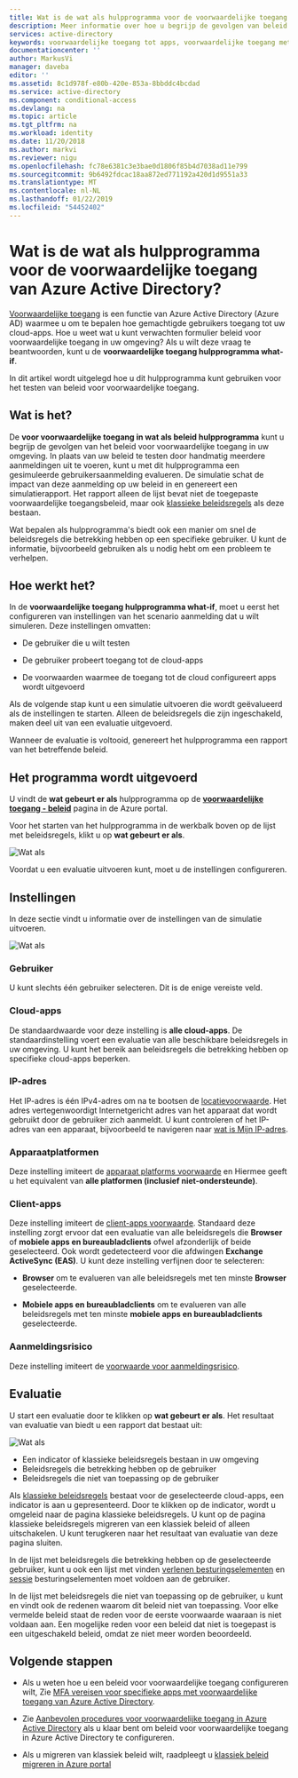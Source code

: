 ```yaml
---
title: Wat is de wat als hulpprogramma voor de voorwaardelijke toegang van Azure Active Directory?
description: Meer informatie over hoe u begrijp de gevolgen van beleid voor voorwaardelijke toegang in uw omgeving.
services: active-directory
keywords: voorwaardelijke toegang tot apps, voorwaardelijke toegang met Azure AD, beveiligde toegang tot bedrijfsresources, beleid voor voorwaardelijke toegang
documentationcenter: ''
author: MarkusVi
manager: daveba
editor: ''
ms.assetid: 8c1d978f-e80b-420e-853a-8bbddc4bcdad
ms.service: active-directory
ms.component: conditional-access
ms.devlang: na
ms.topic: article
ms.tgt_pltfrm: na
ms.workload: identity
ms.date: 11/20/2018
ms.author: markvi
ms.reviewer: nigu
ms.openlocfilehash: fc78e6381c3e3bae0d1806f85b4d7038ad11e799
ms.sourcegitcommit: 9b6492fdcac18aa872ed771192a420d1d9551a33
ms.translationtype: MT
ms.contentlocale: nl-NL
ms.lasthandoff: 01/22/2019
ms.locfileid: "54452402"
---
```

# <a name="what-is-the-what-if-tool-in-azure-active-directory-conditional-access"></a>Wat is de wat als hulpprogramma voor de voorwaardelijke toegang van Azure Active Directory?

[Voorwaardelijke toegang](../active-directory-conditional-access-azure-portal.md) is een functie van Azure Active Directory (Azure AD) waarmee u om te bepalen hoe gemachtigde gebruikers toegang tot uw cloud-apps. Hoe u weet wat u kunt verwachten formulier beleid voor voorwaardelijke toegang in uw omgeving? Als u wilt deze vraag te beantwoorden, kunt u de **voorwaardelijke toegang hulpprogramma what-if**.

In dit artikel wordt uitgelegd hoe u dit hulpprogramma kunt gebruiken voor het testen van beleid voor voorwaardelijke toegang.

## <a name="what-it-is"></a>Wat is het?

De **voor voorwaardelijke toegang in wat als beleid hulpprogramma** kunt u begrijp de gevolgen van het beleid voor voorwaardelijke toegang in uw omgeving. In plaats van uw beleid te testen door handmatig meerdere aanmeldingen uit te voeren, kunt u met dit hulpprogramma een gesimuleerde gebruikersaanmelding evalueren. De simulatie schat de impact van deze aanmelding op uw beleid in en genereert een simulatierapport. Het rapport alleen de lijst bevat niet de toegepaste voorwaardelijke toegangsbeleid, maar ook [klassieke beleidsregels](policy-migration.md#classic-policies) als deze bestaan.    

Wat bepalen als hulpprogramma's biedt ook een manier om snel de beleidsregels die betrekking hebben op een specifieke gebruiker. U kunt de informatie, bijvoorbeeld gebruiken als u nodig hebt om een probleem te verhelpen.  

## <a name="how-it-works"></a>Hoe werkt het?

In de **voorwaardelijke toegang hulpprogramma what-if**, moet u eerst het configureren van instellingen van het scenario aanmelding dat u wilt simuleren. Deze instellingen omvatten:

- De gebruiker die u wilt testen 

- De gebruiker probeert toegang tot de cloud-apps

- De voorwaarden waarmee de toegang tot de cloud configureert apps wordt uitgevoerd
     
Als de volgende stap kunt u een simulatie uitvoeren die wordt geëvalueerd als de instellingen te starten. Alleen de beleidsregels die zijn ingeschakeld, maken deel uit van een evaluatie uitgevoerd.


Wanneer de evaluatie is voltooid, genereert het hulpprogramma een rapport van het betreffende beleid.



## <a name="running-the-tool"></a>Het programma wordt uitgevoerd

U vindt de **wat gebeurt er als** hulpprogramma op de **[voorwaardelijke toegang - beleid](https://portal.azure.com/#blade/Microsoft_AAD_IAM/ConditionalAccessBlade/Policies)** pagina in de Azure portal.

Voor het starten van het hulpprogramma in de werkbalk boven op de lijst met beleidsregels, klikt u op **wat gebeurt er als**.

![Wat als](./media/what-if-tool/01.png)

Voordat u een evaluatie uitvoeren kunt, moet u de instellingen configureren.

## <a name="settings"></a>Instellingen

In deze sectie vindt u informatie over de instellingen van de simulatie uitvoeren.

![Wat als](./media/what-if-tool/02.png)


### <a name="user"></a>Gebruiker

U kunt slechts één gebruiker selecteren. Dit is de enige vereiste veld.

### <a name="cloud-apps"></a>Cloud-apps

De standaardwaarde voor deze instelling is **alle cloud-apps**. De standaardinstelling voert een evaluatie van alle beschikbare beleidsregels in uw omgeving. U kunt het bereik aan beleidsregels die betrekking hebben op specifieke cloud-apps beperken.


### <a name="ip-address"></a>IP-adres

Het IP-adres is één IPv4-adres om na te bootsen de [locatievoorwaarde](location-condition.md). Het adres vertegenwoordigt Internetgericht adres van het apparaat dat wordt gebruikt door de gebruiker zich aanmeldt. U kunt controleren of het IP-adres van een apparaat, bijvoorbeeld te navigeren naar [wat is Mijn IP-adres](https://whatismyipaddress.com).    

### <a name="device-platforms"></a>Apparaatplatformen

Deze instelling imiteert de [apparaat platforms voorwaarde](conditions.md#device-platforms) en Hiermee geeft u het equivalent van **alle platformen (inclusief niet-ondersteunde)**. 
### <a name="client-apps"></a>Client-apps

Deze instelling imiteert de [client-apps voorwaarde](conditions.md#client-apps).
Standaard deze instelling zorgt ervoor dat een evaluatie van alle beleidsregels die **Browser** of **mobiele apps en bureaubladclients** ofwel afzonderlijk of beide geselecteerd. Ook wordt gedetecteerd voor die afdwingen **Exchange ActiveSync (EAS)**. U kunt deze instelling verfijnen door te selecteren:

- **Browser** om te evalueren van alle beleidsregels met ten minste **Browser** geselecteerde. 

- **Mobiele apps en bureaubladclients** om te evalueren van alle beleidsregels met ten minste **mobiele apps en bureaubladclients** geselecteerde. 


### <a name="sign-in-risk"></a>Aanmeldingsrisico

Deze instelling imiteert de [voorwaarde voor aanmeldingsrisico](conditions.md#sign-in-risk).   


## <a name="evaluation"></a>Evaluatie 

U start een evaluatie door te klikken op **wat gebeurt er als**. Het resultaat van evaluatie van biedt u een rapport dat bestaat uit: 

![Wat als](./media/what-if-tool/03.png)

- Een indicator of klassieke beleidsregels bestaan in uw omgeving
- Beleidsregels die betrekking hebben op de gebruiker
- Beleidsregels die niet van toepassing op de gebruiker


Als [klassieke beleidsregels](policy-migration.md#classic-policies) bestaat voor de geselecteerde cloud-apps, een indicator is aan u gepresenteerd. Door te klikken op de indicator, wordt u omgeleid naar de pagina klassieke beleidsregels. U kunt op de pagina klassieke beleidsregels migreren van een klassiek beleid of alleen uitschakelen. U kunt terugkeren naar het resultaat van evaluatie van deze pagina sluiten.

In de lijst met beleidsregels die betrekking hebben op de geselecteerde gebruiker, kunt u ook een lijst met vinden [verlenen besturingselementen](controls.md#grant-controls) en [sessie](controls.md#session-controls) besturingselementen moet voldoen aan de gebruiker.

In de lijst met beleidsregels die niet van toepassing op de gebruiker, u kunt en vindt ook de redenen waarom dit beleid niet van toepassing. Voor elke vermelde beleid staat de reden voor de eerste voorwaarde waaraan is niet voldaan aan. Een mogelijke reden voor een beleid dat niet is toegepast is een uitgeschakeld beleid, omdat ze niet meer worden beoordeeld.   



## <a name="next-steps"></a>Volgende stappen

- Als u weten hoe u een beleid voor voorwaardelijke toegang configureren wilt, Zie [MFA vereisen voor specifieke apps met voorwaardelijke toegang van Azure Active Directory](app-based-mfa.md).

- Zie [Aanbevolen procedures voor voorwaardelijke toegang in Azure Active Directory](best-practices.md) als u klaar bent om beleid voor voorwaardelijke toegang in Azure Active Directory te configureren. 

- Als u migreren van klassiek beleid wilt, raadpleegt u [klassiek beleid migreren in Azure portal](policy-migration.md)  
